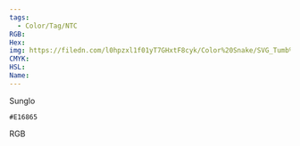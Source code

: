 ```yaml
---
tags:
  - Color/Tag/NTC
RGB:
Hex:
img: https://filedn.com/l0hpzxl1f01yT7GHxtF8cyk/Color%20Snake/SVG_Tumb%20Mass%20No%20Name/E16865.svg
CMYK:
HSL:
Name:
---
```

Sunglo
```palette
#E16865
```
RGB
